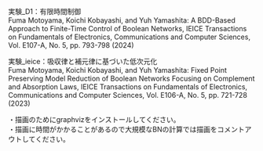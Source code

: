 実験_D1：有限時間制御  
Fuma Motoyama, Koichi Kobayashi, and Yuh Yamashita: A BDD-Based Approach to Finite-Time Control of Boolean Networks, IEICE Transactions on Fundamentals of Electronics, Communications and Computer Sciences, Vol. E107-A, No. 5, pp. 793-798 (2024) 

実験_ieice：吸収律と補元律に基づいた低次元化  
Fuma Motoyama, Koichi Kobayashi, and Yuh Yamashita: Fixed Point Preserving Model Reduction of Boolean Networks Focusing on Complement and Absorption Laws, IEICE Transactions on Fundamentals of Electronics, Communications and Computer Sciences, Vol. E106-A, No. 5, pp. 721-728 (2023)

・描画のためにgraphvizをインストールしてください。  
・描画に時間がかかることがあるので大規模なBNの計算では描画をコメントアウトしてください。
